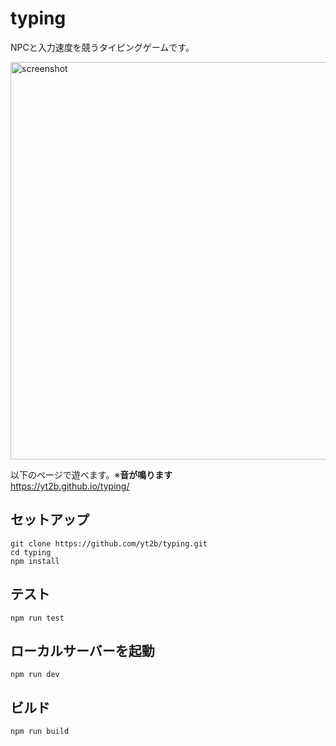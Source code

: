 # typing

NPCと入力速度を競うタイピングゲームです。

<img width="847" height="636" alt="screenshot" src="https://github.com/user-attachments/assets/74c6cce5-0bd8-4230-8f35-e31f37780050" />

以下のページで遊べます。※**音が鳴ります**  
https://yt2b.github.io/typing/

## セットアップ

```
git clone https://github.com/yt2b/typing.git
cd typing
npm install
```

## テスト

```
npm run test
```

## ローカルサーバーを起動

```
npm run dev
```

## ビルド

```
npm run build
```
